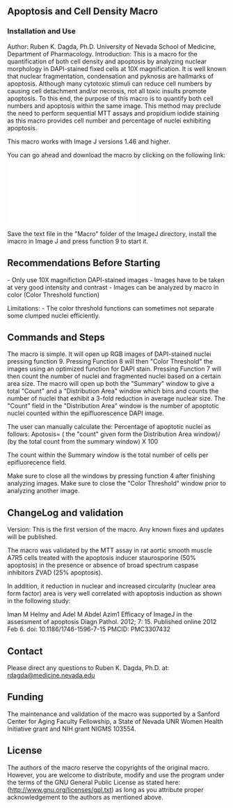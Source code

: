 ## Apoptosis and Cell Density Macro

### Installation and Use

Author: Ruben K. Dagda, Ph.D. University of Nevada School of Medicine,
Department of Pharmacology. Introduction: This is a macro for the
quantification of both cell density and apoptosis by analyzing nuclear
morphology in DAPI-stained fixed cells at 10X magnification. It is well
known that nuclear fragmentation, condensation and pyknosis are
hallmarks of apoptosis. Although many cytotoxic stimuli can reduce cell
numbers by causing cell detachment and/or necrosis, not all toxic
insults promote apoptosis. To this end, the purpose of this macro is to
quantify both cell numbers and apoptosis within the same image. This
method may preclude the need to perform sequential MTT assays and
propidium iodide staining as this macro provides cell number and
percentage of nuclei exhibiting apoptosis.

This macro works with Image J versions 1.46 and higher.

You can go ahead and download the macro by clicking on the following
link:
![](/plugin/acquisition/dual_cell_density_apoptosis_macro/apoptosis_cell_count_macro_f2.txt)

Save the text file in the \"Macro\" folder of the ImageJ directory,
install the imacro in Image J and press function 9 to start it.

## Recommendations Before Starting

\- Only use 10X magnifiction DAPI-stained images - Images have to be
taken at very good intensity and contrast - Images can be analyzed by
macro in color (Color Threshold function)

Limitations: - The color threshold functions can sometimes not separate
some clumped nuclei efficiently.

## Commands and Steps

The macro is simple. It will open up RGB images of DAPI-stained nuclei
pressing function 9. Pressing Function 8 will then "Color Threshold" the
images using an optimized function for DAPI stain. Pressing Function 7
will then count the number of nuclei and fragmented nuclei based on a
certain area size. The macro will open up both the "Summary" window to
give a total "Count" and a "Distribution Area" window which bins and
counts the number of nuclei that exhibit a 3-fold reduction in average
nuclear size. The "Count" field in the "Distribution Area" window is the
number of apoptotic nuclei counted within the epifluorescence DAPI
image.

The user can manually calculate the: Percentage of apoptotic nuclei as
follows: Apotosis= ( the "count" given form the Distribution Area
window)/ (by the total count from the summary window) X 100

The count within the Summary window is the total number of cells per
epifluorecence field.

Make sure to close all the windows by pressing function 4 after
finishing analyzing images. Make sure to close the "Color Threshold"
window prior to analyzing another image.

## ChangeLog and validation

Version: This is the first version of the macro. Any known fixes and
updates will be published.

The macro was validated by the MTT assay in rat aortic smooth muscle
A7R5 cells treated with the apoptosis inducer staurosporine (50%
apoptosis) in the presence or absence of broad spectrum caspase
inhibitors ZVAD (25% apoptosis).

In addition, it reduction in nuclear and increased circularity (nuclear
area form factor) area is very well correlated with apoptosis induction
as shown in the following study:

Iman M Helmy and Adel M Abdel Azim1 Efficacy of ImageJ in the assessment
of apoptosis Diagn Pathol. 2012; 7: 15. Published online 2012 Feb 6.
doi: 10.1186/1746-1596-7-15 PMCID: PMC3307432

## Contact

Please direct any questions to Ruben K. Dagda, Ph.D. at:
rdagda@medicine.nevada.edu

## Funding

The maintenance and validation of the macro was supported by a Sanford
Center for Aging Faculty Fellowship, a State of Nevada UNR Women Health
Initiative grant and NIH grant NIGMS 103554.

## License

The authors of the macro reserve the copyrights of the original macro.
However, you are welcome to distribute, modify and use the program under
the terms of the GNU General Public License as stated here:
(<http://www.gnu.org/licenses/gpl.txt>) as long as you attribute proper
acknowledgement to the authors as mentioned above.
